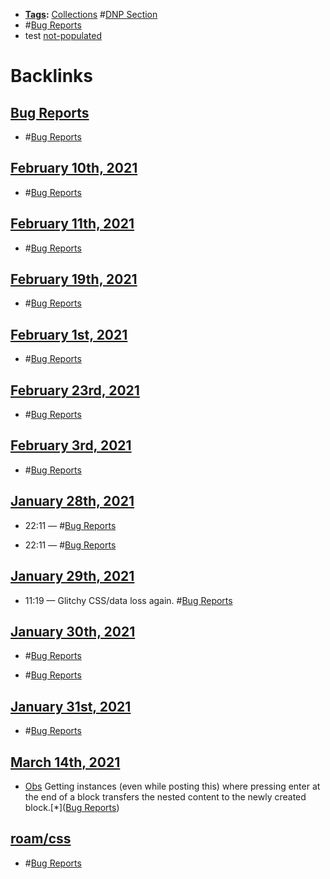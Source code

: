 - **[Tags](<Tags.md>):** [Collections](<Collections.md>) #[DNP Section](<DNP Section.md>)
- #[Bug Reports](<Bug Reports.md>)
- test [not-populated](<not-populated.md>)

# Backlinks
## [Bug Reports](<Bug Reports.md>)
- #[Bug Reports](<Bug Reports.md>)

## [February 10th, 2021](<February 10th, 2021.md>)
- #[Bug Reports](<Bug Reports.md>)

## [February 11th, 2021](<February 11th, 2021.md>)
- #[Bug Reports](<Bug Reports.md>)

## [February 19th, 2021](<February 19th, 2021.md>)
- #[Bug Reports](<Bug Reports.md>)

## [February 1st, 2021](<February 1st, 2021.md>)
- #[Bug Reports](<Bug Reports.md>)

## [February 23rd, 2021](<February 23rd, 2021.md>)
- #[Bug Reports](<Bug Reports.md>)

## [February 3rd, 2021](<February 3rd, 2021.md>)
- #[Bug Reports](<Bug Reports.md>)

## [January 28th, 2021](<January 28th, 2021.md>)
- 22:11 — #[Bug Reports](<Bug Reports.md>)

- 22:11 — #[Bug Reports](<Bug Reports.md>)

## [January 29th, 2021](<January 29th, 2021.md>)
- 11:19 — Glitchy CSS/data loss again. #[Bug Reports](<Bug Reports.md>)

## [January 30th, 2021](<January 30th, 2021.md>)
- #[Bug Reports](<Bug Reports.md>)

- #[Bug Reports](<Bug Reports.md>)

## [January 31st, 2021](<January 31st, 2021.md>)
- #[Bug Reports](<Bug Reports.md>)

## [March 14th, 2021](<March 14th, 2021.md>)
- [Obs](<Obs.md>) Getting instances (even while posting this) where pressing enter at the end of a block transfers the nested content to the newly created block.[*]([Bug Reports](<Bug Reports.md>))

## [roam/css](<roam/css.md>)
- #[Bug Reports](<Bug Reports.md>)

